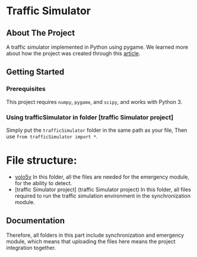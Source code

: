 # Traffic Simulator

## About The Project

A traffic simulator implemented in Python using pygame.
We learned more about how the project was created through this [article](https://towardsdatascience.com/simulating-traffic-flow-in-python-ee1eab4dd20f).

## Getting Started

### Prerequisites

This project requires `numpy`, `pygame`, and `scipy`, and works with Python 3.

### Using trafficSimulator in folder [traffic Simulator project]

Simply put the `trafficSimulator` folder in the same path as your file, Then use `from trafficSimulator import *`.

# File structure: 
- [yolo5v](yolov5) In this folder, all the files are needed for the emergency module, for the ability to detect.
- [traffic Simulator project] (traffic Simulator project) In this folder, all files required to run the traffic simulation environment in the synchronization module.

## Documentation

Therefore, all folders in this part include synchronization and emergency module, which means that uploading the files here means the project integration together.
